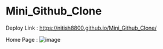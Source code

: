 # Mini_Github_Clone

Deploy Link : https://nitish8800.github.io/Mini_Github_Clone/

Home Page : 
![image](https://user-images.githubusercontent.com/81190422/154653562-c66c28a1-a87b-434b-9692-0fd030a6796d.png)

